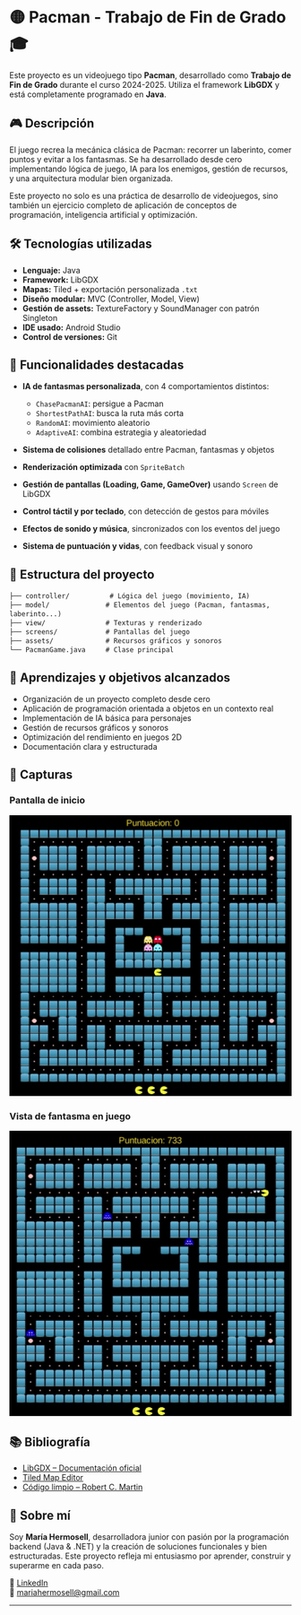 # 🟡 Pacman - Trabajo de Fin de Grado 🎓

Este proyecto es un videojuego tipo **Pacman**, desarrollado como **Trabajo de Fin de Grado** durante el curso 2024-2025. Utiliza el framework **LibGDX** y está completamente programado en **Java**.

## 🎮 Descripción

El juego recrea la mecánica clásica de Pacman: recorrer un laberinto, comer puntos y evitar a los fantasmas. Se ha desarrollado desde cero implementando lógica de juego, IA para los enemigos, gestión de recursos, y una arquitectura modular bien organizada.

Este proyecto no solo es una práctica de desarrollo de videojuegos, sino también un ejercicio completo de aplicación de conceptos de programación, inteligencia artificial y optimización.

## 🛠️ Tecnologías utilizadas

- **Lenguaje:** Java
- **Framework:** LibGDX
- **Mapas:** Tiled + exportación personalizada `.txt`
- **Diseño modular:** MVC (Controller, Model, View)
- **Gestión de assets:** TextureFactory y SoundManager con patrón Singleton
- **IDE usado:** Android Studio
- **Control de versiones:** Git

## 🧠 Funcionalidades destacadas

- **IA de fantasmas personalizada**, con 4 comportamientos distintos:
    - `ChasePacmanAI`: persigue a Pacman
    - `ShortestPathAI`: busca la ruta más corta
    - `RandomAI`: movimiento aleatorio
    - `AdaptiveAI`: combina estrategia y aleatoriedad

- **Sistema de colisiones** detallado entre Pacman, fantasmas y objetos
- **Renderización optimizada** con `SpriteBatch`
- **Gestión de pantallas (Loading, Game, GameOver)** usando `Screen` de LibGDX
- **Control táctil y por teclado**, con detección de gestos para móviles
- **Efectos de sonido y música**, sincronizados con los eventos del juego
- **Sistema de puntuación y vidas**, con feedback visual y sonoro

## 📁 Estructura del proyecto

```
├── controller/          # Lógica del juego (movimiento, IA)
├── model/              # Elementos del juego (Pacman, fantasmas, laberinto...)
├── view/               # Texturas y renderizado
├── screens/            # Pantallas del juego
├── assets/             # Recursos gráficos y sonoros
└── PacmanGame.java     # Clase principal
```

## 🧩 Aprendizajes y objetivos alcanzados

- Organización de un proyecto completo desde cero
- Aplicación de programación orientada a objetos en un contexto real
- Implementación de IA básica para personajes
- Gestión de recursos gráficos y sonoros
- Optimización del rendimiento en juegos 2D
- Documentación clara y estructurada

## 📸 Capturas

### Pantalla de inicio
![Pantalla de inicio](Pacman2/assets/Pacman_MainScreen.png)

### Vista de fantasma en juego
![Fantasma](Pacman2/assets/PacmanGhost.png)

## 📚 Bibliografía

- [LibGDX – Documentación oficial](https://libgdx.com/dev/)
- [Tiled Map Editor](https://www.mapeditor.org/)
- [Código limpio – Robert C. Martin](https://amzn.to/3Jj3fdY)

## 📢 Sobre mí

Soy **María Hermosell**, desarrolladora junior con pasión por la programación backend (Java & .NET) y la creación de soluciones funcionales y bien estructuradas. Este proyecto refleja mi entusiasmo por aprender, construir y superarme en cada paso.

🔗 [LinkedIn](https://www.linkedin.com/in/maría-hermosell-santiago-95454858/)  
📧 mariahermosell@gmail.com

---

